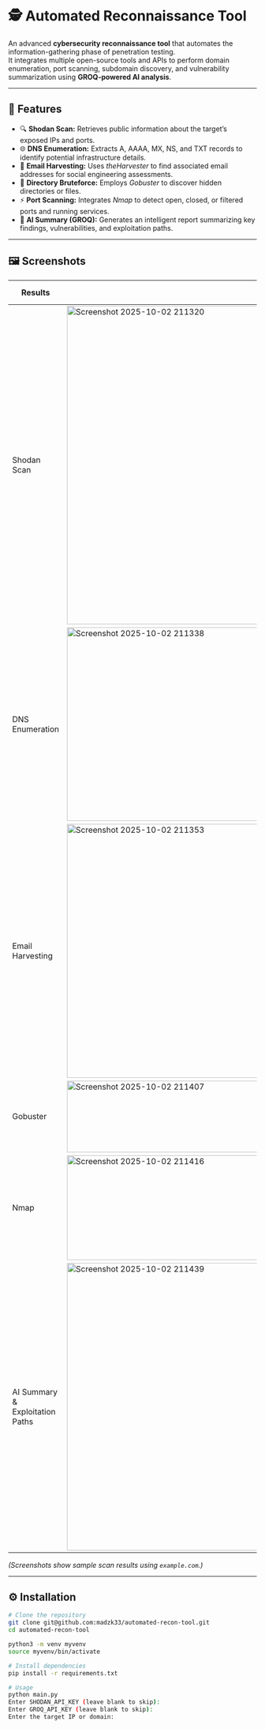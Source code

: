 # 🕵️ Automated Reconnaissance Tool

An advanced **cybersecurity reconnaissance tool** that automates the information-gathering phase of penetration testing.  
It integrates multiple open-source tools and APIs to perform domain enumeration, port scanning, subdomain discovery, and vulnerability summarization using **GROQ-powered AI analysis**.

---

## 🧩 Features

- 🔍 **Shodan Scan:** Retrieves public information about the target’s exposed IPs and ports.  
- 🌐 **DNS Enumeration:** Extracts A, AAAA, MX, NS, and TXT records to identify potential infrastructure details.  
- 📧 **Email Harvesting:** Uses *theHarvester* to find associated email addresses for social engineering assessments.  
- 📁 **Directory Bruteforce:** Employs *Gobuster* to discover hidden directories or files.  
- ⚡ **Port Scanning:** Integrates *Nmap* to detect open, closed, or filtered ports and running services.  
- 🤖 **AI Summary (GROQ):** Generates an intelligent report summarizing key findings, vulnerabilities, and exploitation paths.

---

## 🖼️ Screenshots

| Results | DNS Enumeration | Email Harvesting | Gobuster & Nmap | AI Summary |
|-----------------|----------------|------------------|-----------------|-------------|
| Shodan Scan |<img width="533" height="645" alt="Screenshot 2025-10-02 211320" src="https://github.com/user-attachments/assets/237ece92-af43-4365-a159-9c556bd8e0b0" />
| DNS Enumeration |<img width="581" height="392" alt="Screenshot 2025-10-02 211338" src="https://github.com/user-attachments/assets/f4d96bc7-3cb0-425d-b62a-e2c09f0803b8" />
| Email Harvesting |<img width="590" height="514" alt="Screenshot 2025-10-02 211353" src="https://github.com/user-attachments/assets/bb58091c-853c-48ff-af6d-8bbe563b1d0c" />
| Gobuster |<img width="555" height="145" alt="Screenshot 2025-10-02 211407" src="https://github.com/user-attachments/assets/41d7644b-b1fb-4905-91e6-b4eec107bf41" />
| Nmap |<img width="454" height="212" alt="Screenshot 2025-10-02 211416" src="https://github.com/user-attachments/assets/01f8f106-c661-44fd-988a-905fa66d32ae" />
| AI Summary & Exploitation Paths |<img width="1886" height="582" alt="Screenshot 2025-10-02 211439" src="https://github.com/user-attachments/assets/22995174-ae02-4e9d-8c86-938652623397" />


*(Screenshots show sample scan results using `example.com`.)*

---


## ⚙️ Installation

```bash
# Clone the repository
git clone git@github.com:madzk33/automated-recon-tool.git
cd automated-recon-tool

python3 -m venv myvenv
source myvenv/bin/activate

# Install dependencies
pip install -r requirements.txt

# Usage
python main.py
Enter SHODAN_API_KEY (leave blank to skip): 
Enter GROQ_API_KEY (leave blank to skip): 
Enter the target IP or domain:
